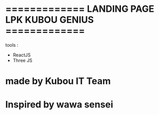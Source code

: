 # ============= LANDING PAGE LPK KUBOU GENIUS =============
tools : 
- ReactJS
- Three JS


# made by Kubou IT Team
# Inspired by wawa sensei